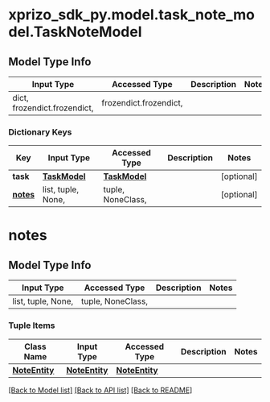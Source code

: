 # xprizo_sdk_py.model.task_note_model.TaskNoteModel

## Model Type Info
Input Type | Accessed Type | Description | Notes
------------ | ------------- | ------------- | -------------
dict, frozendict.frozendict,  | frozendict.frozendict,  |  | 

### Dictionary Keys
Key | Input Type | Accessed Type | Description | Notes
------------ | ------------- | ------------- | ------------- | -------------
**task** | [**TaskModel**](TaskModel.md) | [**TaskModel**](TaskModel.md) |  | [optional] 
**[notes](#notes)** | list, tuple, None,  | tuple, NoneClass,  |  | [optional] 

# notes

## Model Type Info
Input Type | Accessed Type | Description | Notes
------------ | ------------- | ------------- | -------------
list, tuple, None,  | tuple, NoneClass,  |  | 

### Tuple Items
Class Name | Input Type | Accessed Type | Description | Notes
------------- | ------------- | ------------- | ------------- | -------------
[**NoteEntity**](NoteEntity.md) | [**NoteEntity**](NoteEntity.md) | [**NoteEntity**](NoteEntity.md) |  | 

[[Back to Model list]](../../README.md#documentation-for-models) [[Back to API list]](../../README.md#documentation-for-api-endpoints) [[Back to README]](../../README.md)

